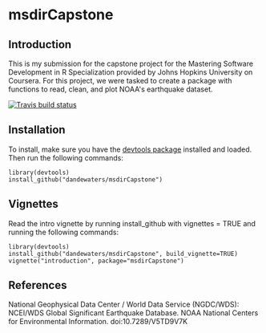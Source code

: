 # msdirCapstone

## Introduction

This is my submission for the capstone project for the Mastering Software Development in R Specialization provided by Johns Hopkins University on Coursera. For this project, we were tasked to create a package with functions to read, clean, and plot NOAA's earthquake dataset.

<!-- badges: start -->
  [![Travis build status](https://travis-ci.com/dandewaters/Mastering-Software-Development-in-R-Capstone.svg?branch=master)](https://travis-ci.com/dandewaters/Mastering-Software-Development-in-R-Capstone)
<!-- badges: end -->

## Installation
 
To install, make sure you have the [devtools package](https://cran.r-project.org/package=devtools) installed and loaded. Then run the following commands:

```{r installation, eval=FALSE}
library(devtools)
install_github("dandewaters/msdirCapstone")
```

## Vignettes

Read the intro vignette by running install_github with vignettes = TRUE and running the following commands:

```{r vignettes, eval=FALSE}
library(devtools)
install_github("dandewaters/msdirCapstone", build_vignette=TRUE)
vignette("introduction", package="msdirCapstone")
```

## References

National Geophysical Data Center / World Data Service (NGDC/WDS): NCEI/WDS Global Significant Earthquake Database. NOAA National Centers for Environmental Information. doi:10.7289/V5TD9V7K
